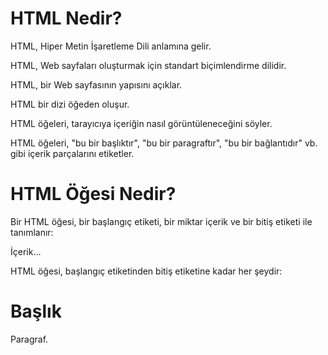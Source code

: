 # HTML Nedir?

<p>HTML, Hiper Metin İşaretleme Dili anlamına gelir.</p>
<p>HTML, Web sayfaları oluşturmak için standart biçimlendirme dilidir.</p>
<p>HTML, bir Web sayfasının yapısını açıklar.</p>
<p>HTML bir dizi öğeden oluşur.</p>
<p>HTML öğeleri, tarayıcıya içeriğin nasıl görüntüleneceğini söyler.</p>
<p>HTML öğeleri, "bu bir başlıktır", "bu bir paragraftır", "bu bir bağlantıdır" vb. gibi içerik parçalarını etiketler.</p>

# HTML Öğesi Nedir?

<p>Bir HTML öğesi, bir başlangıç ​​etiketi, bir miktar içerik ve bir bitiş etiketi ile tanımlanır:</p>

  <tagname> İçerik... </tagname>

<p>HTML öğesi, başlangıç ​​etiketinden bitiş etiketine kadar her şeydir:</p>

  <h1>Başlık</h1>
  <p>Paragraf.</p>





